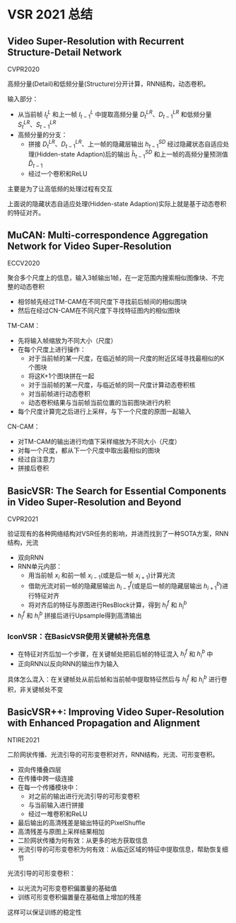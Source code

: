 # VSR 2021 总结

## Video Super-Resolution with Recurrent Structure-Detail Network

CVPR2020

高频分量(Detail)和低频分量(Structure)分开计算，RNN结构，动态卷积。

输入部分：
- 从当前帧 $I_{t}^{L}$ 和上一帧 $I_{t-1}^{L}$ 中提取高频分量 $D_{t}^{LR}$、$D_{t-1}^{LR}$ 和低频分量 $S_{t}^{LR}$、$S_{t-1}^{LR}$
- 高频分量的分支：
  - 拼接 $D_{t}^{LR}$、$D_{t-1}^{LR}$、上一帧的隐藏层输出 $h_{t-1}^{SD}$ 经过隐藏状态自适应处理(Hidden-state Adaption)后的输出 $\hat h_{t-1}^{SD}$ 和上一帧的高频分量预测值 $\hat D_{t-1}$
  - 经过一个卷积和ReLU

主要是为了让高低频的处理过程有交互

上面说的隐藏状态自适应处理(Hidden-state Adaption)实际上就是基于动态卷积的特征对齐。

## MuCAN: Multi-correspondence Aggregation Network for Video Super-Resolution

ECCV2020

聚合多个尺度上的信息，输入3帧输出1帧，在一定范围内搜索相似图像块、不完整的动态卷积

- 相邻帧先经过TM-CAM在不同尺度下寻找前后帧间的相似图块
- 然后在经过CN-CAM在不同尺度下寻找特征图内的相似图块

TM-CAM：
- 先将输入帧缩放为不同大小（尺度）
- 在每个尺度上进行操作：
  - 对于当前帧的某一尺度，在临近帧的同一尺度的附近区域寻找最相似的K个图块
  - 将这K+1个图块拼在一起
  - 对于当前帧的某一尺度，与临近帧的同一尺度计算动态卷积核
  - 对当前帧进行动态卷积
  - 动态卷积结果与当前帧当前位置的当前图块进行内积
- 每个尺度计算完之后进行上采样，与下一个尺度的原图一起输入

CN-CAM：
- 对TM-CAM的输出进行均值下采样缩放为不同大小（尺度）
- 对每一个尺度，都从下一个尺度中取出最相似的图块
- 经过自注意力
- 拼接后卷积

## BasicVSR: The Search for Essential Components in Video Super-Resolution and Beyond

CVPR2021

验证现有的各种网络结构对VSR任务的影响，并进而找到了一种SOTA方案，RNN结构，光流

- 双向RNN
- RNN单元内部：
  - 用当前帧 $x_i$ 和前一帧 $x_{i-1}$(或是后一帧 $x_{i+1}$)计算光流
  - 借助光流对前一帧的隐藏层输出 $h^f_{i-1}$(或是后一帧的隐藏层输出 $h^b_{i+1}$)进行特征对齐
  - 将对齐后的特征与原图进行ResBlock计算，得到 $h^f_{i}$ 和 $h^b_{i}$
- $h^f_{i}$ 和 $h^b_{i}$ 拼接后进行Upsample得到高清输出

### IconVSR：在BasicVSR使用关键帧补充信息

- 在特征对齐后加一个步骤，在关键帧处把前后帧的特征混入 $h^f_{i}$ 和 $h^b_{i}$ 中
- 正向RNN以反向RNN的输出作为输入

具体怎么混入：在关键帧处从前后帧和当前帧中提取特征然后与 $h^f_{i}$ 和 $h^b_{i}$ 进行卷积，非关键帧处不变

## BasicVSR++: Improving Video Super-Resolution with Enhanced Propagation and Alignment

NTIRE2021

二阶网状传播、光流引导的可形变卷积对齐，RNN结构，光流、可形变卷积。

- 双向传播叠四层
- 在传播中跨一级连接
- 在每一个传播模块中：
  - 对之前的输出进行光流引导的可形变卷积
  - 与当前输入进行拼接
  - 经过一堆卷积和ReLU
- 最后输出的高清残差是输出特征的PixelShuffle
- 高清残差与原图上采样结果相加
- 二阶网状传播为何有效：从更多的地方获取信息
- 光流引导的可形变卷积为何有效：从临近区域的特征中提取信息，帮助恢复细节

光流引导的可形变卷积：
- 以光流为可形变卷积偏置量的基础值
- 训练可形变卷积偏置量在基础值上增加的残差

这样可以保证训练的稳定性
